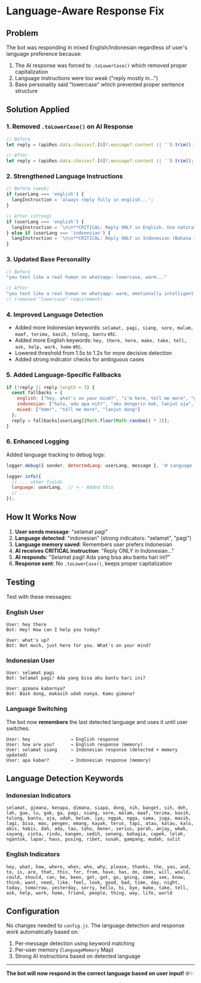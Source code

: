 # Language-Aware Response Fix

## Problem
The bot was responding in mixed English/Indonesian regardless of user's language preference because:
1. The AI response was forced to `.toLowerCase()` which removed proper capitalization
2. Language instructions were too weak ("reply mostly in...")
3. Base personality said "lowercase" which prevented proper sentence structure

## Solution Applied

### 1. **Removed `.toLowerCase()` on AI Response**
```javascript
// Before
let reply = (apiRes.data.choices?.[0]?.message?.content || '').trim().toLowerCase();

// After
let reply = (apiRes.data.choices?.[0]?.message?.content || '').trim();
```

### 2. **Strengthened Language Instructions**
```javascript
// Before (weak)
if (userLang === 'english') {
  langInstruction = 'always reply fully in english...';
}

// After (strong)
if (userLang === 'english') {
  langInstruction = '\n\n**CRITICAL: Reply ONLY in English. Use natural English grammar and capitalization. Never use Indonesian words.**';
} else if (userLang === 'indonesian') {
  langInstruction = '\n\n**CRITICAL: Reply ONLY in Indonesian (Bahasa Indonesia). Use Indonesian words, slang, and proper Indonesian grammar. Never use English.**';
}
```

### 3. **Updated Base Personality**
```javascript
// Before
"you text like a real human on whatsapp: lowercase, warm..."

// After
"you text like a real human on whatsapp: warm, emotionally intelligent..."
// (removed "lowercase" requirement)
```

### 4. **Improved Language Detection**
- Added more Indonesian keywords: `selamat, pagi, siang, sore, malam, maaf, terima, kasih, tolong, bantu` etc.
- Added more English keywords: `hey, there, here, make, take, tell, ask, help, work, home` etc.
- Lowered threshold from 1.5x to 1.2x for more decisive detection
- Added strong indicator checks for ambiguous cases

### 5. **Added Language-Specific Fallbacks**
```javascript
if (!reply || reply.length < 3) {
  const fallbacks = {
    english: ["hey, what's on your mind?", "i'm here, tell me more", "go on, i'm listening"],
    indonesian: ["halo, ada apa nih?", "aku dengerin kok, lanjut aja", "hmm, cerita dong"],
    mixed: ["hmm?", "tell me more", "lanjut dong"]
  };
  reply = fallbacks[userLang][Math.floor(Math.random() * 3)];
}
```

### 6. **Enhanced Logging**
Added language tracking to debug logs:
```javascript
logger.debug({ sender, detectedLang: userLang, message }, '🌐 Language for response');

logger.info({
  // ... other fields
  language: userLang,  // <-- Added this
  // ...
});
```

## How It Works Now

1. **User sends message**: "selamat pagi"
2. **Language detected**: "indonesian" (strong indicators: "selamat", "pagi")
3. **Language memory saved**: Remembers user prefers Indonesian
4. **AI receives CRITICAL instruction**: "Reply ONLY in Indonesian..."
5. **AI responds**: "Selamat pagi! Ada yang bisa aku bantu hari ini?"
6. **Response sent**: No `.toLowerCase()`, keeps proper capitalization

## Testing

Test with these messages:

### English User
```
User: hey there
Bot: Hey! How can I help you today?

User: what's up?
Bot: Not much, just here for you. What's on your mind?
```

### Indonesian User
```
User: selamat pagi
Bot: Selamat pagi! Ada yang bisa aku bantu hari ini?

User: gimana kabarnya?
Bot: Baik dong, makasih udah nanya. Kamu gimana?
```

### Language Switching
The bot now **remembers** the last detected language and uses it until user switches:
```
User: hey               → English response
User: how are you?      → English response (memory)
User: selamat siang     → Indonesian response (detected + memory updated)
User: apa kabar?        → Indonesian response (memory)
```

## Language Detection Keywords

### Indonesian Indicators
`selamat, gimana, kenapa, dimana, siapa, dong, nih, banget, sih, deh, lah, gue, lu, gak, ga, pagi, siang, sore, malam, maaf, terima, kasih, tolong, bantu, aja, udah, belum, iya, nggak, ngga, sama, juga, masih, lagi, bisa, mau, pengen, emang, kayak, terus, tapi, atau, kalau, kalo, abis, habis, dah, ada, tau, tahu, bener, serius, parah, anjay, wkwk, sayang, cinta, rindu, kangen, sedih, senang, bahagia, capek, lelah, ngantuk, lapar, haus, pusing, ribet, susah, gampang, mudah, sulit`

### English Indicators
`hey, what, how, where, when, who, why, please, thanks, the, you, and, to, is, are, that, this, for, from, have, has, do, does, will, would, could, should, can, be, been, get, got, go, going, come, see, know, think, want, need, like, feel, look, good, bad, time, day, night, today, tomorrow, yesterday, sorry, hello, hi, bye, make, take, tell, ask, help, work, home, friend, people, thing, way, life, world`

## Configuration

No changes needed to `config.js`. The language detection and response work automatically based on:
1. Per-message detection using keyword matching
2. Per-user memory (`languageMemory` Map)
3. Strong AI instructions based on detected language

---

**The bot will now respond in the correct language based on user input!** 🌐✨
